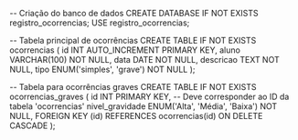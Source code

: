 -- Criação do banco de dados
CREATE DATABASE IF NOT EXISTS registro_ocorrencias;
USE registro_ocorrencias;

-- Tabela principal de ocorrências
CREATE TABLE IF NOT EXISTS ocorrencias (
    id INT AUTO_INCREMENT PRIMARY KEY,
    aluno VARCHAR(100) NOT NULL,
    data DATE NOT NULL,
    descricao TEXT NOT NULL,
    tipo ENUM('simples', 'grave') NOT NULL
);

-- Tabela para ocorrências graves
CREATE TABLE IF NOT EXISTS ocorrencias_graves (
    id INT PRIMARY KEY,  -- Deve corresponder ao ID da tabela 'ocorrencias'
    nivel_gravidade ENUM('Alta', 'Média', 'Baixa') NOT NULL,
    FOREIGN KEY (id) REFERENCES ocorrencias(id) ON DELETE CASCADE
);
